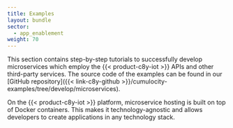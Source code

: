 ```yaml
---
title: Examples
layout: bundle
sector:
  - app_enablement
weight: 70
---
```


This section contains step-by-step tutorials to successfully develop microservices which employ the {{< product-c8y-iot >}} APIs and other third-party services. The source code of the examples can be found in our [GitHub repository]({{< link-c8y-github >}}/cumulocity-examples/tree/develop/microservices).

On the {{< product-c8y-iot >}} platform, microservice hosting is built on top of Docker containers. This makes it technology-agnostic and allows developers to create applications in any technology stack.
